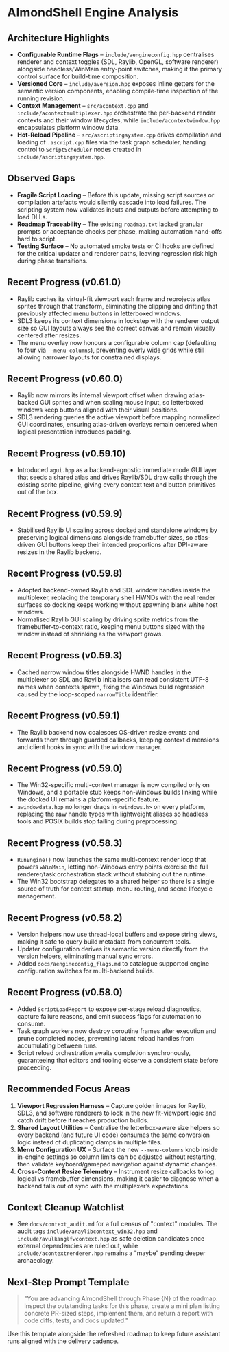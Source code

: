 # AlmondShell Engine Analysis

## Architecture Highlights
- **Configurable Runtime Flags** – `include/aengineconfig.hpp` centralises renderer and context toggles (SDL, Raylib, OpenGL, software renderer) alongside headless/WinMain entry-point switches, making it the primary control surface for build-time composition.
- **Versioned Core** – `include/aversion.hpp` exposes inline getters for the semantic version components, enabling compile-time inspection of the running revision.
- **Context Management** – `src/acontext.cpp` and `include/acontextmultiplexer.hpp` orchestrate the per-backend render contexts and their window lifecycles, while `include/acontextwindow.hpp` encapsulates platform window data.
- **Hot-Reload Pipeline** – `src/ascriptingsystem.cpp` drives compilation and loading of `.ascript.cpp` files via the task graph scheduler, handing control to `ScriptScheduler` nodes created in `include/ascriptingsystem.hpp`.

## Observed Gaps
- **Fragile Script Loading** – Before this update, missing script sources or compilation artefacts would silently cascade into load failures. The scripting system now validates inputs and outputs before attempting to load DLLs.
- **Roadmap Traceability** – The existing `roadmap.txt` lacked granular prompts or acceptance checks per phase, making automation hand-offs hard to script.
- **Testing Surface** – No automated smoke tests or CI hooks are defined for the critical updater and renderer paths, leaving regression risk high during phase transitions.

## Recent Progress (v0.61.0)
- Raylib caches its virtual-fit viewport each frame and reprojects atlas sprites through that transform, eliminating the clipping and drifting that previously affected menu buttons in letterboxed windows.
- SDL3 keeps its context dimensions in lockstep with the renderer output size so GUI layouts always see the correct canvas and remain visually centered after resizes.
- The menu overlay now honours a configurable column cap (defaulting to four via `--menu-columns`), preventing overly wide grids while still allowing narrower layouts for constrained displays.

## Recent Progress (v0.60.0)
- Raylib now mirrors its internal viewport offset when drawing atlas-backed GUI sprites and when scaling mouse input, so letterboxed windows keep buttons aligned with their visual positions.
- SDL3 rendering queries the active viewport before mapping normalized GUI coordinates, ensuring atlas-driven overlays remain centered when logical presentation introduces padding.

## Recent Progress (v0.59.10)
- Introduced `agui.hpp` as a backend-agnostic immediate mode GUI layer that seeds a shared atlas and drives Raylib/SDL draw calls through the existing sprite pipeline, giving every context text and button primitives out of the box.

## Recent Progress (v0.59.9)
- Stabilised Raylib UI scaling across docked and standalone windows by preserving logical dimensions alongside framebuffer sizes, so atlas-driven GUI buttons keep their intended proportions after DPI-aware resizes in the Raylib backend.

## Recent Progress (v0.59.8)
- Adopted backend-owned Raylib and SDL window handles inside the multiplexer, replacing the temporary shell HWNDs with the real
  render surfaces so docking keeps working without spawning blank white host windows.
- Normalised Raylib GUI scaling by driving sprite metrics from the framebuffer-to-context ratio, keeping menu buttons sized with
  the window instead of shrinking as the viewport grows.

## Recent Progress (v0.59.3)
- Cached narrow window titles alongside HWND handles in the multiplexer so SDL and Raylib initialisers can read consistent UTF-8
  names when contexts spawn, fixing the Windows build regression caused by the loop-scoped `narrowTitle` identifier.

## Recent Progress (v0.59.1)
- The Raylib backend now coalesces OS-driven resize events and forwards them through guarded callbacks, keeping context dimensions and client hooks in sync with the window manager.

## Recent Progress (v0.59.0)
- The Win32-specific multi-context manager is now compiled only on Windows, and a portable stub keeps non-Windows builds linking while the docked UI remains a platform-specific feature.
- `awindowdata.hpp` no longer drags in `<windows.h>` on every platform, replacing the raw handle types with lightweight aliases so headless tools and POSIX builds stop failing during preprocessing.

## Recent Progress (v0.58.3)
- `RunEngine()` now launches the same multi-context render loop that powers `wWinMain`, letting non-Windows entry points exercise
  the full renderer/task orchestration stack without stubbing out the runtime.
- The Win32 bootstrap delegates to a shared helper so there is a single source of truth for context startup, menu routing, and
  scene lifecycle management.

## Recent Progress (v0.58.2)
- Version helpers now use thread-local buffers and expose string views, making it safe to query build metadata from concurrent tools.
- Updater configuration derives its semantic version directly from the version helpers, eliminating manual sync errors.
- Added `docs/aengineconfig_flags.md` to catalogue supported engine configuration switches for multi-backend builds.

## Recent Progress (v0.58.0)
- Added `ScriptLoadReport` to expose per-stage reload diagnostics, capture failure reasons, and emit success flags for automation to consume.
- Task graph workers now destroy coroutine frames after execution and prune completed nodes, preventing latent reload handles from accumulating between runs.
- Script reload orchestration awaits completion synchronously, guaranteeing that editors and tooling observe a consistent state before proceeding.

## Recommended Focus Areas
1. **Viewport Regression Harness** – Capture golden images for Raylib, SDL3, and software renderers to lock in the new fit-viewport logic and catch drift before it reaches production builds.
2. **Shared Layout Utilities** – Centralise the letterbox-aware size helpers so every backend (and future UI code) consumes the same conversion logic instead of duplicating clamps in multiple files.
3. **Menu Configuration UX** – Surface the new `--menu-columns` knob inside in-engine settings so column limits can be adjusted without restarting, then validate keyboard/gamepad navigation against dynamic changes.
4. **Cross-Context Resize Telemetry** – Instrument resize callbacks to log logical vs framebuffer dimensions, making it easier to diagnose when a backend falls out of sync with the multiplexer’s expectations.

## Context Cleanup Watchlist
- See `docs/context_audit.md` for a full census of "context" modules.  The audit tags `include/araylibcontext_win32.hpp` and `include/avulkanglfwcontext.hpp` as safe deletion candidates once external dependencies are ruled out, while `include/acontextrenderer.hpp` remains a "maybe" pending deeper archaeology.

## Next-Step Prompt Template
> "You are advancing AlmondShell through Phase {N} of the roadmap. Inspect the outstanding tasks for this phase, create a mini plan listing concrete PR-sized steps, implement them, and return a report with code diffs, tests, and docs updated."

Use this template alongside the refreshed roadmap to keep future assistant runs aligned with the delivery cadence.

